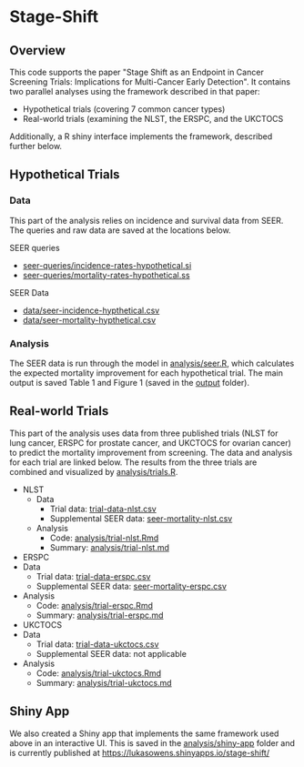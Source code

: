 # Stage-Shift

## Overview
This code supports the paper "Stage Shift as an Endpoint in Cancer Screening Trials: Implications for Multi-Cancer Early Detection". It contains two parallel analyses using the framework described in that paper:
- Hypothetical trials (covering 7 common cancer types)
- Real-world trials (examining the NLST, the ERSPC, and the UKCTOCS

Additionally, a R shiny interface implements the framework, described further below.

## Hypothetical Trials
### Data
This part of the analysis relies on incidence and survival data from SEER. The queries and raw data are saved at the locations below.

SEER queries
- [seer-queries/incidence-rates-hypothetical.si](seer-queries/incidence-rates-hypothetical.si)
- [seer-queries/mortality-rates-hypothetical.ss](seer-queries/mortality-rates-hypothetical.ss)

SEER Data
- [data/seer-incidence-hypthetical.csv](data/seer-incidence-hypthetical.csv)
- [data/seer-mortality-hypthetical.csv](data/seer-mortality-hypthetical.csv)

### Analysis
The SEER data is run through the model in [analysis/seer.R](analysis/seer.R), which calculates the expected mortality improvement for each hypothetical trial. The main output is saved Table 1 and Figure 1 (saved in the [output](output) folder).

## Real-world Trials
This part of the analysis uses data from three published trials (NLST for lung cancer, ERSPC for prostate cancer, and UKCTOCS for ovarian cancer) to predict the mortality improvement from screening. The data and analysis for each trial are linked below. The results from the three trials are combined and visualized by [analysis/trials.R](analysis/trials.R).


- NLST
  - Data
    - Trial data: [trial-data-nlst.csv](trial-data-nlst.csv)
    - Supplemental SEER data: [seer-mortality-nlst.csv](seer-mortality-nlst.csv)
  - Analysis
    - Code: [analysis/trial-nlst.Rmd](analysis/trial-nlst.Rmd)
    - Summary: [analysis/trial-nlst.md](analysis/trial-nlst.md)
 - ERSPC
  - Data
    - Trial data: [trial-data-erspc.csv](trial-data-erspc.csv)
    - Supplemental SEER data: [seer-mortality-erspc.csv](seer-mortality-erspc.csv)
  - Analysis
    - Code: [analysis/trial-erspc.Rmd](analysis/trial-erspc.Rmd)
    - Summary: [analysis/trial-erspc.md](analysis/trial-erspc.md)
 - UKCTOCS
  - Data
    - Trial data: [trial-data-ukctocs.csv](trial-data-ukctocs.csv)
    - Supplemental SEER data: not applicable
  - Analysis
    - Code: [analysis/trial-ukctocs.Rmd](analysis/trial-ukctocs.Rmd)
    - Summary: [analysis/trial-ukctocs.md](analysis/trial-ukctocs.md)

## Shiny App
We also created a Shiny app that implements the same framework used above in an interactive UI. This is saved in the [analysis/shiny-app](analysis/shiny-app) folder and is currently published at https://lukasowens.shinyapps.io/stage-shift/

